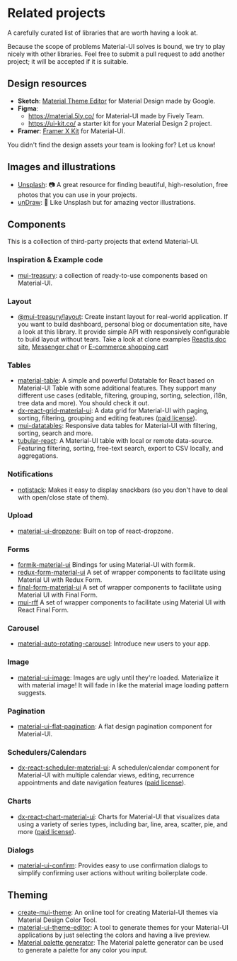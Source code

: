 # Related projects

<p class="description">A carefully curated list of libraries that are worth having a look at.</p>

Because the scope of problems Material-UI solves is bound, we try to play nicely with
other libraries.
Feel free to submit a pull request to add another project; it will be accepted if it is suitable.

## Design resources

- **Sketch**: [Material Theme Editor](https://material.io/resources/theme-editor/) for Material Design made by Google.
- **Figma**:
  - https://material.5ly.co/ for Material-UI made by Fively Team.
  - https://ui-kit.co/ a starter kit for your Material Design 2 project.
- **Framer**: [Framer X Kit](https://packages.framer.com/package/material-ui/material-ui) for Material-UI.

You didn't find the design assets your team is looking for? Let us know!

## Images and illustrations

- [Unsplash](https://unsplash.com): 📷 A great resource for finding beautiful, high-resolution, free photos that you can use in your projects.
- [unDraw](https://undraw.co/): 📐 Like Unsplash but for amazing vector illustrations.

## Components

This is a collection of third-party projects that extend Material-UI.

### Inspiration & Example code
- [mui-treasury](https://mui-treasury.com): a collection of ready-to-use components based on Material-UI. 

### Layout
- [@mui-treasury/layout](https://mui-treasury.com/layout/tutorials/dashboard-layout): Create instant layout for real-world application. If you want to build dashboard, personal blog or documentation site, have a look at this library.
It provide simple API with responsively configurable to build layout without tears. Take a look at clone examples [Reactjs doc site](https://mui-treasury.com/layout/clones/reactjs?bgColor=b6c0d4), [Messenger chat](https://mui-treasury.com/layout/clones/messenger?bgColor=rgb(0,153,255)&dark=true)
or [E-commerce shopping cart](https://mui-treasury.com/layout/clones/shopping-cart?bgColor=EAEEF1)

### Tables

- [material-table](https://github.com/mbrn/material-table): A simple and powerful Datatable for React based on Material-UI Table with some additional features.
They support many different use cases (editable, filtering, grouping, sorting, selection, i18n, tree data and more). You should check it out.
- [dx-react-grid-material-ui](https://devexpress.github.io/devextreme-reactive/react/grid/): A data grid for Material-UI with paging, sorting, filtering, grouping and editing features ([paid license](https://js.devexpress.com/licensing/)).
- [mui-datatables](https://github.com/gregnb/mui-datatables): Responsive data tables for Material-UI with filtering, sorting, search and more.
- [tubular-react](https://github.com/unosquare/tubular-react): A Material-UI table with local or remote data-source. Featuring filtering, sorting, free-text search, export to CSV locally, and aggregations.

### Notifications

- [notistack](https://github.com/iamhosseindhv/notistack): Makes it easy to display snackbars (so you don't have to deal with open/close state of them).

### Upload

- [material-ui-dropzone](https://github.com/Yuvaleros/material-ui-dropzone): Built on top of react-dropzone.

### Forms

- [formik-material-ui](https://github.com/stackworx/formik-material-ui) Bindings for using Material-UI with formik.
- [redux-form-material-ui](https://github.com/erikras/redux-form-material-ui) A set of wrapper components to facilitate using Material UI with Redux Form.
- [final-form-material-ui](https://github.com/Deadly0/final-form-material-ui) A set of wrapper components to facilitate using Material UI with Final Form.
- [mui-rff](https://github.com/lookfirst/mui-rff) A set of wrapper components to facilitate using Material UI with React Final Form.

### Carousel

- [material-auto-rotating-carousel](https://mui.wertarbyte.com/#material-auto-rotating-carousel): Introduce new users to your app.

### Image

- [material-ui-image](https://mui.wertarbyte.com/#material-ui-image): Images are ugly until they're loaded. Materialize it with material image! It will fade in like the material image loading pattern suggests.

### Pagination

- [material-ui-flat-pagination](https://github.com/szmslab/material-ui-flat-pagination): A flat design pagination component for Material-UI.

### Schedulers/Calendars

- [dx-react-scheduler-material-ui](https://devexpress.github.io/devextreme-reactive/react/scheduler/): A scheduler/calendar component for Material-UI with multiple calendar views, editing, recurrence appointments and date navigation features ([paid license](https://js.devexpress.com/licensing/)).

### Charts

- [dx-react-chart-material-ui](https://devexpress.github.io/devextreme-reactive/react/chart/): Charts for Material-UI that visualizes data using a variety of series types, including bar, line, area, scatter, pie, and more ([paid license](https://js.devexpress.com/licensing/)).

### Dialogs

- [material-ui-confirm](https://github.com/jonatanklosko/material-ui-confirm): Provides easy to use confirmation dialogs to simplify confirming user actions without writing boilerplate code.

## Theming

- [create-mui-theme](https://react-theming.github.io/create-mui-theme/): An online tool for creating Material-UI themes via Material Design Color Tool.
- [material-ui-theme-editor](https://in-your-saas.github.io/material-ui-theme-editor/): A tool to generate themes for your Material-UI applications by just selecting the colors and having a live preview.
- [Material palette generator](https://material.io/inline-tools/color/): The Material palette generator can be used to generate a palette for any color you input.
